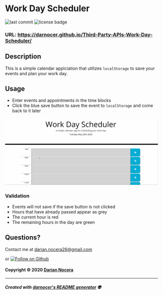 # Work Day Scheduler

![last commit](https://img.shields.io/github/last-commit/darnocer/Third-Party-APIs-Work-Day-Scheduler?style=flat-square) ![license badge](https://img.shields.io/github/license/darnocer/Third-Party-APIs-Work-Day-Scheduler?style=flat-square)

### URL: https://darnocer.github.io/Third-Party-APIs-Work-Day-Scheduler/

## Description

This is a simple calendar applciation that utilizes `localStorage` to save your events and plan your work day.

## Usage

- Enter events and appointments in the time blocks
- Click the blue save button to save the event to `localStorage` and come back to it later

![day planner demo](./Assets/images/demo.gif)

### Validation

- Events will not save if the save button is not clicked
- Hours that have already passed appear as grey
- The current hour is red
- The remaining hours in the day are green

## Questions?

Contact me at [darian.nocera26@gmail.com](mailto:darian.nocera26@gmail.com)

or [![Follow on Github](https://img.shields.io/github/followers/darnocer?label=Follow&style=social)](http://www.github.com/darnocer)

#### Copyright © 2020 [Darian Nocera](http://www.github.com/darnocer)

---

##### _Created with [darnocer's README generator](https://github.com/darnocer/Node.js-and-ES6-README-Generator)_ 👽

